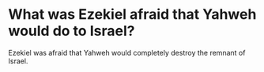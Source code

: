 # What was Ezekiel afraid that Yahweh would do to Israel?

Ezekiel was afraid that Yahweh would completely destroy the remnant of Israel.
